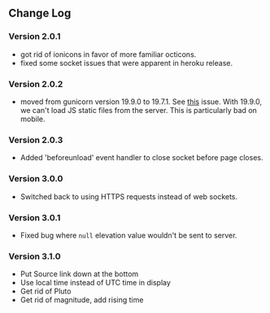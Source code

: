 ## Change Log

### Version 2.0.1

- got rid of ionicons in favor of more familiar octicons.
- fixed some socket issues that were apparent in heroku release.

### Version 2.0.2

- moved from gunicorn version 19.9.0 to 19.7.1. See [this](https://github.com/benoitc/gunicorn/issues/1797)
issue. With 19.9.0, we can't load JS static files from the server. This is
particularly bad on mobile.

### Version 2.0.3

- Added 'beforeunload' event handler to close socket before page closes.

### Version 3.0.0

- Switched back to using HTTPS requests instead of web sockets.

### Version 3.0.1

- Fixed bug where `null` elevation value wouldn't be sent to server.

### Version 3.1.0

- Put Source link down at the bottom
- Use local time instead of UTC time in display
- Get rid of Pluto
- Get rid of magnitude, add rising time 
